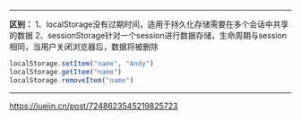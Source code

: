 
---

**区别：**
1、localStorage没有过期时间，适用于持久化存储需要在多个会话中共享的数据
2、sessionStorage针对一个session进行数据存储，生命周期与session相同，当用户关闭浏览器后，数据将被删除

```javascript
localStorage.setItem("name", "Andy")
localStorage.getItem("name")
localStorage.removeItem("name")
```

---

https://juejin.cn/post/7248623545219825723

